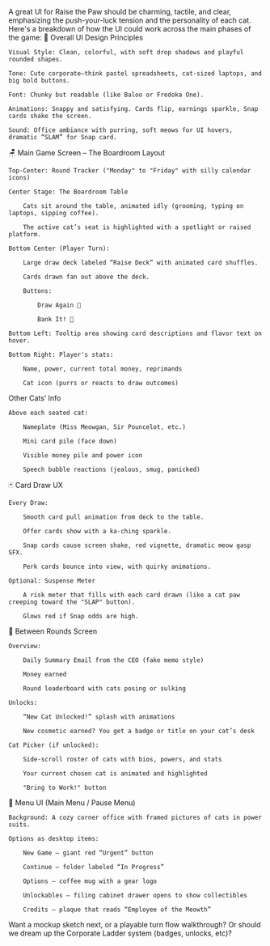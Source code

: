 A great UI for Raise the Paw should be charming, tactile, and clear, emphasizing the push-your-luck tension and the personality of each cat. Here's a breakdown of how the UI could work across the main phases of the game:
🧾 Overall UI Design Principles

    Visual Style: Clean, colorful, with soft drop shadows and playful rounded shapes.

    Tone: Cute corporate—think pastel spreadsheets, cat-sized laptops, and big bold buttons.

    Font: Chunky but readable (like Baloo or Fredoka One).

    Animations: Snappy and satisfying. Cards flip, earnings sparkle, Snap cards shake the screen.

    Sound: Office ambiance with purring, soft meows for UI hovers, dramatic “SLAM” for Snap card.

🪑 Main Game Screen – The Boardroom
Layout

    Top-Center: Round Tracker ("Monday" to "Friday" with silly calendar icons)

    Center Stage: The Boardroom Table

        Cats sit around the table, animated idly (grooming, typing on laptops, sipping coffee).

        The active cat’s seat is highlighted with a spotlight or raised platform.

    Bottom Center (Player Turn):

        Large draw deck labeled “Raise Deck” with animated card shuffles.

        Cards drawn fan out above the deck.

        Buttons:

            Draw Again 🐾

            Bank It! 💼

    Bottom Left: Tooltip area showing card descriptions and flavor text on hover.

    Bottom Right: Player's stats:

        Name, power, current total money, reprimands

        Cat icon (purrs or reacts to draw outcomes)

Other Cats’ Info

    Above each seated cat:

        Nameplate (Miss Meowgan, Sir Pouncelot, etc.)

        Mini card pile (face down)

        Visible money pile and power icon

        Speech bubble reactions (jealous, smug, panicked)

🃏 Card Draw UX

    Every Draw:

        Smooth card pull animation from deck to the table.

        Offer cards show with a ka-ching sparkle.

        Snap cards cause screen shake, red vignette, dramatic meow gasp SFX.

        Perk cards bounce into view, with quirky animations.

    Optional: Suspense Meter

        A risk meter that fills with each card drawn (like a cat paw creeping toward the "SLAP" button).

        Glows red if Snap odds are high.

🧶 Between Rounds Screen

    Overview:

        Daily Summary Email from the CEO (fake memo style)

        Money earned

        Round leaderboard with cats posing or sulking

    Unlocks:

        “New Cat Unlocked!” splash with animations

        New cosmetic earned? You get a badge or title on your cat’s desk

    Cat Picker (if unlocked):

        Side-scroll roster of cats with bios, powers, and stats

        Your current chosen cat is animated and highlighted

        "Bring to Work!" button

🏢 Menu UI (Main Menu / Pause Menu)

    Background: A cozy corner office with framed pictures of cats in power suits.

    Options as desktop items:

        New Game – giant red “Urgent” button

        Continue – folder labeled “In Progress”

        Options – coffee mug with a gear logo

        Unlockables – filing cabinet drawer opens to show collectibles

        Credits – plaque that reads “Employee of the Meowth”

Want a mockup sketch next, or a playable turn flow walkthrough? Or should we dream up the Corporate Ladder system (badges, unlocks, etc)?